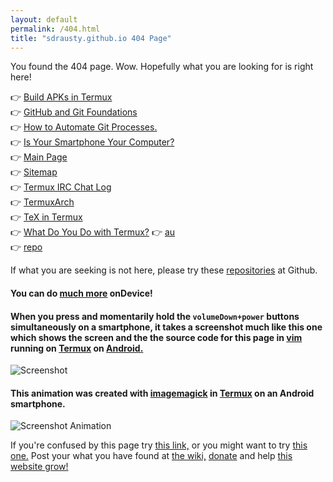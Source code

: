 ```yaml
---
layout: default
permalink: /404.html
title: "sdrausty.github.io 404 Page"
---
```


You found the 404 page. Wow. Hopefully what you are looking for is right here! 

👉 [Build APKs in Termux](../buildAPKs)<br>
👉 [GitHub and Git Foundations](../pages/ggf)<br>
👉 [How to Automate Git Processes.](../pages/htgp)<br>
👉 [Is Your Smartphone Your Computer?](../pages/ysyc)<br>
👉 [Main Page](./index)<br>
👉 [Sitemap](../sitemap)<br>
👉 [Termux IRC Chat Log](../logs/ircFreenodeTermuxWeechatlog)<br>
👉 [TermuxArch](../TermuxArch)<br>
👉 [TeX in Termux](../pages/tit)<br>
👉 [What Do You Do with Termux?](../pages/tf)
👉 [au](../au)<br>
👉 [repo](../repo)<br>

If what you are seeking is not here, please try these [repositories](https://github.com/sdrausty?tab=repositories) at Github.

#### You can do [much more](https://sdrausty.github.io/pages/more.html) onDevice!

#### When you press and momentarily hold the `volumeDown+power` buttons simultaneously on a smartphone, it takes a screenshot much like this one which shows the screen and the the source code for this page in [vim](http://www.vim.org/git.php) running on [Termux](https://sdrausty.github.io/pages/asac.html) on [Android.](https://source.android.com/)

![Screenshot](https://sdrausty.github.io/bitpics/404.png)

#### This animation was created with [imagemagick](https://sdrausty.github.io/pages/im.html) in [Termux](https://sdrausty.github.io/pages/asac.html) on an Android smartphone.

![Screenshot Animation](https://sdrausty.github.io/bitpics/ps1.gif)

If you're confused by this page try [this link,](http://tldp.org/) or you might want to try [this one.](https://www.debian.org/doc/) Post your what you have found at [the wiki,](https://github.com/sdrausty/sdrausty.github.io/wiki) [donate](https://sdrausty.github.io/pages/donate.md) and help [this website grow!](https://sdrausty.github.io/)
